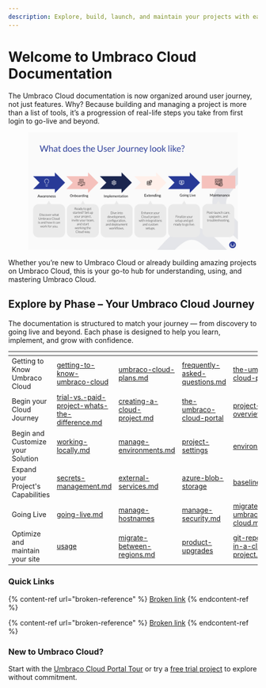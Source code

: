 ```yaml
---
description: Explore, build, launch, and maintain your projects with ease.
---
```


# Welcome to Umbraco Cloud Documentation

The Umbraco Cloud documentation is now organized around user journey, not just features. Why? Because building and managing a project is more than a list of tools, it’s a progression of real-life steps you take from first login to go-live and beyond.

<figure><img src=".gitbook/assets/Cloud Docs Restructure.png" alt=""><figcaption></figcaption></figure>

Whether you’re new to Umbraco Cloud or already building amazing projects on Umbraco Cloud, this is your go-to hub for understanding, using, and mastering Umbraco Cloud.

## Explore by Phase – Your Umbraco Cloud Journey

The documentation is structured to match your journey — from discovery to going live and beyond. Each phase is designed to help you learn, implement, and grow with confidence.

<table data-view="cards"><thead><tr><th></th><th data-type="content-ref"></th><th data-type="content-ref"></th><th data-type="content-ref"></th><th data-hidden data-card-target data-type="content-ref"></th><th data-hidden data-card-cover data-type="files"></th></tr></thead><tbody><tr><td>Getting to Know Umbraco Cloud</td><td><a href="getting-to-know-umbraco-cloud/">getting-to-know-umbraco-cloud</a></td><td><a href="getting-to-know-umbraco-cloud/umbraco-cloud-plans.md">umbraco-cloud-plans.md</a></td><td><a href="getting-to-know-umbraco-cloud/frequently-asked-questions.md">frequently-asked-questions.md</a></td><td><a href="begin-your-cloud-journey/the-umbraco-cloud-portal/">the-umbraco-cloud-portal</a></td><td><a href=".gitbook/assets/Documentations Icons_Umbraco_CMS_Tutorials.png">Documentations Icons_Umbraco_CMS_Tutorials.png</a></td></tr><tr><td>Begin your Cloud Journey</td><td><a href="begin-your-cloud-journey/trial-vs.-paid-project-whats-the-difference.md">trial-vs.-paid-project-whats-the-difference.md</a></td><td><a href="begin-your-cloud-journey/creating-a-cloud-project.md">creating-a-cloud-project.md</a></td><td><a href="begin-your-cloud-journey/the-umbraco-cloud-portal/">the-umbraco-cloud-portal</a></td><td><a href="begin-your-cloud-journey/project-overview/">project-overview</a></td><td><a href=".gitbook/assets/Documentations Icons_Umbraco_CMS_Tutorials_Custom_Dashboard.png">Documentations Icons_Umbraco_CMS_Tutorials_Custom_Dashboard.png</a></td></tr><tr><td>Begin and Customize your Solution</td><td><a href="build-and-customize-your-solution/working-locally.md">working-locally.md</a></td><td><a href="build-and-customize-your-solution/manage-environments.md">manage-environments.md</a></td><td><a href="project-settings/">project-settings</a></td><td><a href="begin-your-cloud-journey/project-overview/environments.md">environments.md</a></td><td><a href=".gitbook/assets/Documentations Icons_Umbraco_Sustainability_Best_Practices_Infrastructure.png">Documentations Icons_Umbraco_Sustainability_Best_Practices_Infrastructure.png</a></td></tr><tr><td>Expand your Project's Capabilities</td><td><a href="expand-your-projects-capabilities/secrets-management.md">secrets-management.md</a></td><td><a href="external-services.md">external-services.md</a></td><td><a href="azure-blob-storage/">azure-blob-storage</a></td><td><a href="begin-your-cloud-journey/project-overview/baselines.md">baselines.md</a></td><td><a href=".gitbook/assets/Documentations Icons_Umbraco_CMS_Implementation_Composing (1).png">Documentations Icons_Umbraco_CMS_Implementation_Composing (1).png</a></td></tr><tr><td>Going Live</td><td><a href="going-live/going-live.md">going-live.md</a></td><td><a href="going-live/manage-hostnames/">manage-hostnames</a></td><td><a href="manage-security.md">manage-security.md</a></td><td><a href="build-and-customize-your-solution/migrate-to-umbraco-cloud.md">migrate-to-umbraco-cloud.md</a></td><td><a href=".gitbook/assets/Documentations Icons_Umbraco_CMS_Reference_Querying_and_Models.png">Documentations Icons_Umbraco_CMS_Reference_Querying_and_Models.png</a></td></tr><tr><td>Optimize and maintain your site</td><td><a href="optimize-and-maintain-your-site/usage/">usage</a></td><td><a href="migrate-between-regions.md">migrate-between-regions.md</a></td><td><a href="product-upgrades/">product-upgrades</a></td><td><a href="git-repository-in-a-cloud-project.md">git-repository-in-a-cloud-project.md</a></td><td><a href=".gitbook/assets/Documentations Icons_Umbraco_CMS_Reference_Caching.png">Documentations Icons_Umbraco_CMS_Reference_Caching.png</a></td></tr></tbody></table>

### Quick Links

{% content-ref url="broken-reference" %}
[Broken link](broken-reference)
{% endcontent-ref %}

{% content-ref url="broken-reference" %}
[Broken link](broken-reference)
{% endcontent-ref %}

### New to Umbraco Cloud?

Start with the [Umbraco Cloud Portal Tour](umbraco-cloud-portal-tour.md) or try a [free trial project](https://try.umbraco.com/cloud) to explore without commitment.
